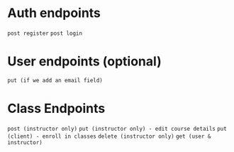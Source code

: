# Auth endpoints

`post register`
`post login`

# User endpoints (optional)

`put (if we add an email field)`


# Class Endpoints

`post (instructor only)`
`put (instructor only) - edit course details`
`put (client) - enroll in classes`
`delete (instructor only)`
`get (user & instructor)`
